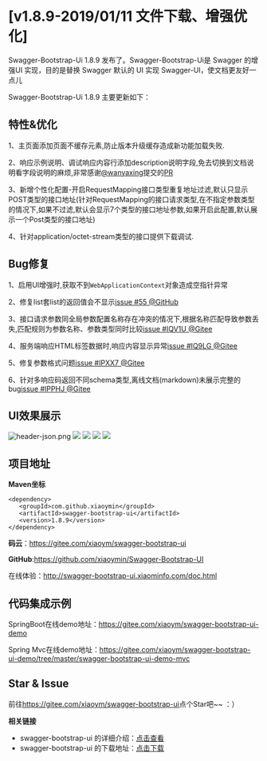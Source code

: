# [v1.8.9-2019/01/11 文件下载、增强优化]

Swagger-Bootstrap-Ui 1.8.9 发布了。Swagger-Bootstrap-Ui是 Swagger 的增强UI 实现，目的是替换 Swagger 默认的 UI 实现 Swagger-UI，使文档更友好一点儿

Swagger-Bootstrap-Ui 1.8.9 主要更新如下：

## 特性&优化

1、主页面添加页面不缓存元素,防止版本升级缓存造成新功能加载失败.

2、响应示例说明、调试响应内容行添加description说明字段,免去切换到文档说明看字段说明的麻烦,非常感谢[@wanyaxing](https://github.com/wanyaxing)提交的[PR](https://github.com/xiaoymin/Swagger-Bootstrap-UI/pull/57)

3、新增个性化配置-开启RequestMapping接口类型重复地址过滤,默认只显示POST类型的接口地址(针对RequestMapping的接口请求类型,在不指定参数类型的情况下,如果不过滤,默认会显示7个类型的接口地址参数,如果开启此配置,默认展示一个Post类型的接口地址)

4、针对application/octet-stream类型的接口提供下载调试.

## Bug修复

1、启用UI增强时,获取不到`WebApplicationContext`对象造成空指针异常

2、修复list套list的返回值会不显示[issue #55 @GitHub](https://github.com/xiaoymin/Swagger-Bootstrap-UI/issues/55)

3、接口请求参数同全局参数配置名称存在冲突的情况下,根据名称匹配导致参数丢失,匹配规则为参数名称、参数类型同时比较[issue #IQV1U @Gitee](https://gitee.com/xiaoym/swagger-bootstrap-ui/issues/IQV1U)

4、服务端响应HTML标签数据时,响应内容显示异常[issue #IQ9LG @Gitee](https://gitee.com/xiaoym/swagger-bootstrap-ui/issues/IQ9LG)

5、修复参数格式问题[issue #IPXX7 @Gitee](https://gitee.com/xiaoym/swagger-bootstrap-ui/issues/IPXX7)

6、针对多响应码返回不同schema类型,离线文档(markdown)未展示完整的bug[issue #IPPHJ @Gitee](https://gitee.com/xiaoym/swagger-bootstrap-ui/issues/IPPHJ)

## UI效果展示

![header-json.png](/images/blog/swagger-bootstrap-ui-1.8.9-issue/1.png)
![](/images/blog/swagger-bootstrap-ui-1.8.9-issue/2.png)
![](/images/blog/swagger-bootstrap-ui-1.8.9-issue/3.png)
![](/images/blog/swagger-bootstrap-ui-1.8.9-issue/4.png)
![](/images/blog/swagger-bootstrap-ui-1.8.9-issue/5.png)

## 项目地址

**Maven坐标**

```
<dependency>
   <groupId>com.github.xiaoymin</groupId>
   <artifactId>swagger-bootstrap-ui</artifactId>
   <version>1.8.9</version>
</dependency>
```

**码云**：<https://gitee.com/xiaoym/swagger-bootstrap-ui>

**GitHub**:<https://github.com/xiaoymin/Swagger-Bootstrap-UI>

在线体验：<http://swagger-bootstrap-ui.xiaominfo.com/doc.html>

## 代码集成示例

SpringBoot在线demo地址：https://gitee.com/xiaoym/swagger-bootstrap-ui-demo

Spring Mvc在线demo地址：https://gitee.com/xiaoym/swagger-bootstrap-ui-demo/tree/master/swagger-bootstrap-ui-demo-mvc

## Star & Issue

前往<https://gitee.com/xiaoym/swagger-bootstrap-ui>点个Star吧~~ ：）



**相关链接**

- swagger-bootstrap-ui 的详细介绍：[点击查看](https://www.oschina.net/p/swagger-bootstrap-ui)
- swagger-bootstrap-ui 的下载地址：[点击下载](https://git.oschina.net/xiaoym/swagger-bootstrap-ui/releases)